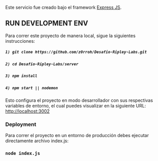 Este servicio fue creado bajo el framework [Express JS](https://expressjs.com/es/).

  

## RUN DEVELOPMENT ENV

Para correr este proyecto de manera local, sigue la siguientes instrucciones:
  
##### `1) git clone https://github.com/z0rroh/Desafio-Ripley-Labs.git`
##### `2) cd Desafio-Ripley-Labs/server`
##### `3) npm install`
##### `4) npm start || nodemon`
Esto configura el proyecto en modo desarrollador con sus respectivas variables de entorno, el cual puedes visualizar en la siguiente URL:  [http://localhost:3002](http://localhost:3000/)

### Deployment

Para correr el proyecto en un entorno de producción debes ejecutar directamente archivo index.js:

### `node index.js` 
